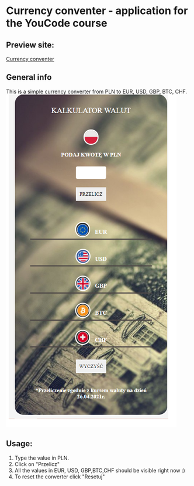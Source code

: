 # Currency conventer - application for the YouCode course
## Preview site:
[Currency conventer](https://claudiastr.github.io/currency-converter/kantor.html)
## General info
This is a simple currency converter from PLN to EUR, USD, GBP, BTC, CHF.
![Currency calculator](https://github.com/ClaudiaStr/currency-converter/blob/main/images/myCurrency.png?raw=true)
## Usage:
1. Type the value in PLN.
2. Click on "Przelicz"
3. All the values in EUR, USD, GBP,BTC,CHF should be visible right now :)
4. To reset the converter click "Resetuj"
